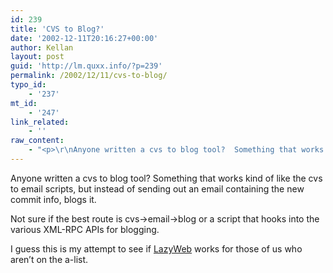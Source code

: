 ```yaml
---
id: 239
title: 'CVS to Blog?'
date: '2002-12-11T20:16:27+00:00'
author: Kellan
layout: post
guid: 'http://lm.quxx.info/?p=239'
permalink: /2002/12/11/cvs-to-blog/
typo_id:
    - '237'
mt_id:
    - '247'
link_related:
    - ''
raw_content:
    - "<p>\r\nAnyone written a cvs to blog tool?  Something that works kind of like the\r\ncvs to email scripts, but instead of sending out an email containing the new\r\ncommit info, blogs it.\r\n</p>\r\n<p>\r\nNot sure if the best route is cvs-&gt;email-&gt;blog or a script that hooks into the\r\nvarious XML-RPC APIs for blogging. \r\n</p>\r\n<p>\r\nI guess this is my attempt to see if \r\n<a href=\\\"http://iawiki.net/LazyWeb\\\">LazyWeb</a> works for those of us who aren\\'t on\r\nthe a-list.\r\n</p>"
---
```


Anyone written a cvs to blog tool? Something that works kind of like the cvs to email scripts, but instead of sending out an email containing the new commit info, blogs it.

Not sure if the best route is cvs-&gt;email-&gt;blog or a script that hooks into the various XML-RPC APIs for blogging.

I guess this is my attempt to see if [LazyWeb](http://iawiki.net/LazyWeb) works for those of us who aren’t on the a-list.